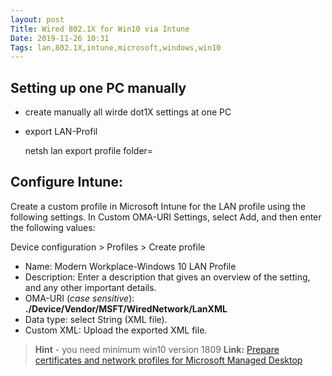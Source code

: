 ```yaml
---
layout: post
Title: Wired 802.1X for Win10 via Intune
Date: 2019-11-26 10:31  
Tags: lan,802.1X,intune,microsoft,windows,win10
---
```


## Setting up one PC manually

- create manually all wirde dot1X settings at one PC
- export LAN-Profil
	
	netsh lan export profile folder=

## Configure Intune:

Create a custom profile in Microsoft Intune for the LAN profile using the following settings. In Custom OMA-URI Settings, select Add, and then enter the following values:

Device configuration > Profiles > Create profile

- Name: Modern Workplace-Windows 10 LAN Profile
- Description: Enter a description that gives an overview of the setting, and any other important details.
- OMA-URI (*case sensitive*): **./Device/Vendor/MSFT/WiredNetwork/LanXML**
- Data type: select String (XML file).
- Custom XML: Upload the exported XML file.

> **Hint** - you need minimum win10 version 1809
> **Link:**
> [Prepare certificates and network profiles for Microsoft Managed Desktop](https://docs.microsoft.com/de-de/microsoft-365/managed-desktop/get-ready/certs-wifi-lan)
